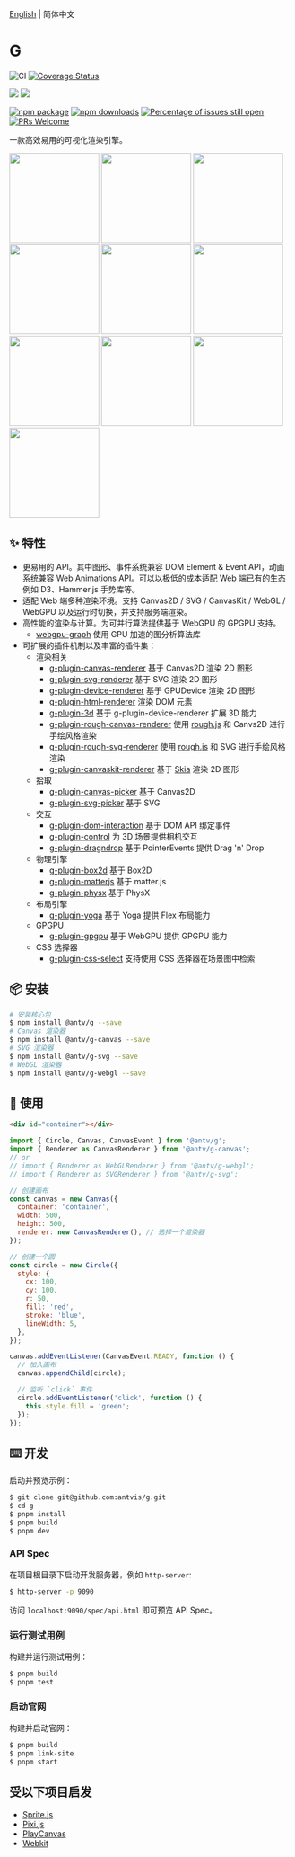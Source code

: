 [English](./README.md) | 简体中文

# G

![CI](https://github.com/antvis/g/workflows/CI/badge.svg) [![Coverage Status](https://coveralls.io/repos/github/antvis/g/badge.svg?branch=next)](https://coveralls.io/github/antvis/g?branch=next)

![](https://img.shields.io/badge/language-typescript-blue.svg) ![](https://img.shields.io/badge/license-MIT-000000.svg)

[![npm package](https://img.shields.io/npm/v/@antv/g)](https://www.npmjs.com/package/@antv/g) [![npm downloads](http://img.shields.io/npm/dm/@antv/g)](https://www.npmjs.com/package/@antv/g) [![Percentage of issues still open](http://isitmaintained.com/badge/open/antvis/g.svg)](http://isitmaintained.com/project/antvis/g 'Percentage of issues still open') [![PRs Welcome](https://img.shields.io/badge/PRs-welcome-brightgreen.svg?style=shields)](https://github.com/antvis/g/pulls)

一款高效易用的可视化渲染引擎。

<p>
  <a href="https://g-next.antv.vision/zh/examples/ecosystem#d3-force-directed-graph"><img height="160" src="https://gw.alipayobjects.com/mdn/rms_6ae20b/afts/img/A*PovRRJtsBMIAAAAAAAAAAAAAARQnAQ" /></a>
<a href="https://g-next.antv.vision/zh/examples/ecosystem#d3-barchart"><img height="160" src="https://gw.alipayobjects.com/mdn/rms_6ae20b/afts/img/A*h6vDS6eRVFoAAAAAAAAAAAAAARQnAQ" /></a>
<a href="https://g-next.antv.vision/zh/examples/plugins#rough-d3-barchart"><img height="160" src="https://gw.alipayobjects.com/mdn/rms_6ae20b/afts/img/A*aJaFSrYOLXMAAAAAAAAAAAAAARQnAQ" /></a>
<a href="https://g-next.antv.vision/zh/examples/plugins#yoga-text"><img height="160" src="https://gw.alipayobjects.com/mdn/rms_6ae20b/afts/img/A*IH1fSJN9fsMAAAAAAAAAAAAAARQnAQ" /></a>
<a href="https://g-next.antv.vision/zh/examples/plugins#box2dt"><img height="160" src="https://gw.alipayobjects.com/mdn/rms_6ae20b/afts/img/A*Qw5OQLGQy_4AAAAAAAAAAAAAARQnAQ" /></a>
<a href="https://g-next.antv.vision/zh/examples/plugins#rough"><img height="160" src="https://gw.alipayobjects.com/mdn/rms_6ae20b/afts/img/A*d4iiS5_3YVIAAAAAAAAAAAAAARQnAQ" /></a>
<a href="https://g-next.antv.vision/zh/examples/plugins#skottie"><img height="160" src="https://gw.alipayobjects.com/mdn/rms_6ae20b/afts/img/A*_usaTqSm6vYAAAAAAAAAAAAAARQnAQ" /></a>
<a href="https://g-next.antv.vision/zh/examples/plugins#canvaskit-particles"><img height="160" src="https://gw.alipayobjects.com/mdn/rms_6ae20b/afts/img/A*919sR5Oxx_kAAAAAAAAAAAAAARQnAQ" /></a>
<a href="https://g-next.antv.vision/zh/examples/3d#sphere"><img height="160" src="https://gw.alipayobjects.com/mdn/rms_6ae20b/afts/img/A*bsj2S4upLBgAAAAAAAAAAAAAARQnAQ" /></a>
<a href="https://g-next.antv.vision/zh/examples/3d#force-3d"><img height="160" src="https://gw.alipayobjects.com/mdn/rms_6ae20b/afts/img/A*3XFxQKWOeKoAAAAAAAAAAAAAARQnAQ" /></a>

</p>

## ✨ 特性

- 更易用的 API。其中图形、事件系统兼容 DOM Element & Event API，动画系统兼容 Web Animations API。可以以极低的成本适配 Web 端已有的生态例如 D3、Hammer.js 手势库等。
- 适配 Web 端多种渲染环境。支持 Canvas2D / SVG / CanvasKit / WebGL / WebGPU 以及运行时切换，并支持服务端渲染。
- 高性能的渲染与计算。为可并行算法提供基于 WebGPU 的 GPGPU 支持。
  - [webgpu-graph](https://g-next.antv.vision/zh/docs/api/gpgpu/webgpu-graph) 使用 GPU 加速的图分析算法库
- 可扩展的插件机制以及丰富的插件集：
  - 渲染相关
    - [g-plugin-canvas-renderer](https://g-next.antv.vision/zh/docs/plugins/canvas-renderer) 基于 Canvas2D 渲染 2D 图形
    - [g-plugin-svg-renderer](https://g-next.antv.vision/zh/docs/plugins/svg-renderer) 基于 SVG 渲染 2D 图形
    - [g-plugin-device-renderer](https://g-next.antv.vision/zh/docs/plugins/device-renderer) 基于 GPUDevice 渲染 2D 图形
    - [g-plugin-html-renderer](https://g-next.antv.vision/zh/docs/plugins/html-renderer) 渲染 DOM 元素
    - [g-plugin-3d](https://g-next.antv.vision/zh/docs/plugins/3d) 基于 g-plugin-device-renderer 扩展 3D 能力
    - [g-plugin-rough-canvas-renderer](https://g-next.antv.vision/zh/docs/plugins/rough-canvas-renderer) 使用 [rough.js](https://roughjs.com/) 和 Canvs2D 进行手绘风格渲染
    - [g-plugin-rough-svg-renderer](https://g-next.antv.vision/zh/docs/plugins/rough-svg-renderer) 使用 [rough.js](https://roughjs.com/) 和 SVG 进行手绘风格渲染
    - [g-plugin-canvaskit-renderer](https://g-next.antv.vision/zh/docs/plugins/canvaskit-renderer) 基于 [Skia](https://skia.org/docs/user/modules/quickstart) 渲染 2D 图形
  - 拾取
    - [g-plugin-canvas-picker](https://g-next.antv.vision/zh/docs/plugins/canvas-picker) 基于 Canvas2D
    - [g-plugin-svg-picker](https://g-next.antv.vision/zh/docs/plugins/svg-picker) 基于 SVG
  - 交互
    - [g-plugin-dom-interaction](https://g-next.antv.vision/zh/docs/plugins/dom-interaction) 基于 DOM API 绑定事件
    - [g-plugin-control](https://g-next.antv.vision/zh/docs/plugins/control) 为 3D 场景提供相机交互
    - [g-plugin-dragndrop](https://g-next.antv.vision/en/docs/plugins/dragndrop) 基于 PointerEvents 提供 Drag 'n' Drop
  - 物理引擎
    - [g-plugin-box2d](https://g-next.antv.vision/zh/docs/plugins/box2d) 基于 Box2D
    - [g-plugin-matterjs](https://g-next.antv.vision/zh/docs/plugins/matterjs) 基于 matter.js
    - [g-plugin-physx](https://g-next.antv.vision/zh/docs/plugins/physx) 基于 PhysX
  - 布局引擎
    - [g-plugin-yoga](https://g-next.antv.vision/zh/docs/plugins/yoga) 基于 Yoga 提供 Flex 布局能力
  - GPGPU
    - [g-plugin-gpgpu](https://g-next.antv.vision/zh/docs/plugins/gpgpu) 基于 WebGPU 提供 GPGPU 能力
  - CSS 选择器
    - [g-plugin-css-select](https://g-next.antv.vision/zh/docs/plugins/css-select) 支持使用 CSS 选择器在场景图中检索

## 📦 安装

```bash
# 安装核心包
$ npm install @antv/g --save
# Canvas 渲染器
$ npm install @antv/g-canvas --save
# SVG 渲染器
$ npm install @antv/g-svg --save
# WebGL 渲染器
$ npm install @antv/g-webgl --save
```

## 🔨 使用

```html
<div id="container"></div>
```

```js
import { Circle, Canvas, CanvasEvent } from '@antv/g';
import { Renderer as CanvasRenderer } from '@antv/g-canvas';
// or
// import { Renderer as WebGLRenderer } from '@antv/g-webgl';
// import { Renderer as SVGRenderer } from '@antv/g-svg';

// 创建画布
const canvas = new Canvas({
  container: 'container',
  width: 500,
  height: 500,
  renderer: new CanvasRenderer(), // 选择一个渲染器
});

// 创建一个圆
const circle = new Circle({
  style: {
    cx: 100,
    cy: 100,
    r: 50,
    fill: 'red',
    stroke: 'blue',
    lineWidth: 5,
  },
});

canvas.addEventListener(CanvasEvent.READY, function () {
  // 加入画布
  canvas.appendChild(circle);

  // 监听 `click` 事件
  circle.addEventListener('click', function () {
    this.style.fill = 'green';
  });
});
```

## ⌨️ 开发

启动并预览示例：

```bash
$ git clone git@github.com:antvis/g.git
$ cd g
$ pnpm install
$ pnpm build
$ pnpm dev
```

### API Spec

在项目根目录下启动开发服务器，例如 `http-server`:

```bash
$ http-server -p 9090
```

访问 `localhost:9090/spec/api.html` 即可预览 API Spec。

### 运行测试用例

构建并运行测试用例：

```bash
$ pnpm build
$ pnpm test
```

### 启动官网

构建并启动官网：

```bash
$ pnpm build
$ pnpm link-site
$ pnpm start
```

## 受以下项目启发

- [Sprite.js](https://github.com/spritejs/spritejs)
- [Pixi.js](https://pixijs.com/)
- [PlayCanvas](https://playcanvas.com/)
- [Webkit](https://github.com/WebKit/WebKit/blob/main/Source/WebCore)
